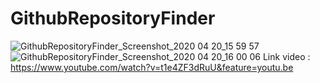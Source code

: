 # GithubRepositoryFinder
![GithubRepositoryFinder_Screenshot_2020 04 20_15 59 57](https://user-images.githubusercontent.com/30922468/79734460-f1f85f80-8320-11ea-8376-8cd3cf3d2e49.jpg)
![GithubRepositoryFinder_Screenshot_2020 04 20_16 00 06](https://user-images.githubusercontent.com/30922468/79734562-1fdda400-8321-11ea-8ab4-6a6f2c8e4a77.jpg)
Link video : https://www.youtube.com/watch?v=t1e4ZF3dRuU&feature=youtu.be
